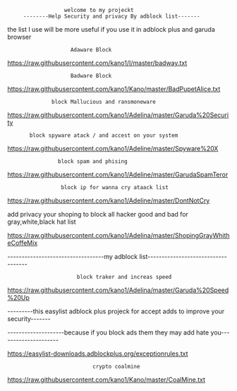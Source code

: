                       welcome to my projeckt
         --------Help Security and privacy By adblock list-------
the list I use will be more useful if you use it in adblock plus and garuda browser
            
                        
                        Adaware Block
                        
https://raw.githubusercontent.com/kano1/I/master/badway.txt

                        Badware Block
https://raw.githubusercontent.com/kano1/Kano/master/BadPupetAlice.txt

                  block Mallucious and ransmoneware     

https://raw.githubusercontent.com/kano1/Adelina/master/Garuda%20Security

           block spyware atack / and accest on your system    

https://raw.githubusercontent.com/kano1/Adeline/master/Spyware%20X

                    block spam and phising      

https://raw.githubusercontent.com/kano1/Adeline/master/GarudaSpamTeror

                     block ip for wanna cry ataack list           
 
https://raw.githubusercontent.com/kano1/Adeline/master/DontNotCry

   add privacy your shoping to block all hacker good and bad for gray,white,black hat list

https://raw.githubusercontent.com/kano1/Adelina/master/ShopingGrayWhitheCoffeMix

----------------------------------my adblock list-----------------------------------         
               
                          block traker and increas speed
 
https://raw.githubusercontent.com/kano1/Adelina/master/Garuda%20Speed%20Up

---------this easylist adblock plus projeck for accept adds to improve your security-------          


--------------------because if you block ads them they may add hate you---------------------

https://easylist-downloads.adblockplus.org/exceptionrules.txt

                               crypto coalmine             
                 
https://raw.githubusercontent.com/kano1/Kano/master/CoalMine.txt
